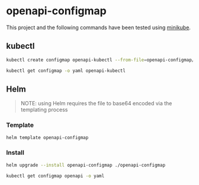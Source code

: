 # openapi-configmap

This project and the following commands have been tested using [minikube](https://minikube.sigs.k8s.io/docs/start/).

## kubectl

```sh
kubectl create configmap openapi-kubectl --from-file=openapi-configmap/petstore-minimal.json

kubectl get configmap -o yaml openapi-kubectl
```

## Helm

> NOTE: using Helm requires the file to base64 encoded via the templating process

### Template

```sh
helm template openapi-configmap
```

### Install

```sh
helm upgrade --install openapi-configmap ./openapi-configmap

kubectl get configmap openapi -o yaml
```
